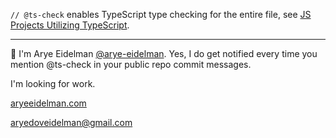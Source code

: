 `// @ts-check` enables TypeScript type checking for the entire file, see [JS Projects Utilizing TypeScript](https://www.typescriptlang.org/docs/handbook/intro-to-js-ts.html#ts-check).

________

👋 I'm Arye Eidelman [@arye-eidelman](https://github.com/arye-eidelman).
Yes, I do get notified every time you mention @ts-check in your public repo commit messages.

I'm looking for work.

[aryeeidelman.com](https://www.aryeeidelman.com)

[aryedoveidelman@gmail.com](mailto:aryedoveidelman@gmail.com)

